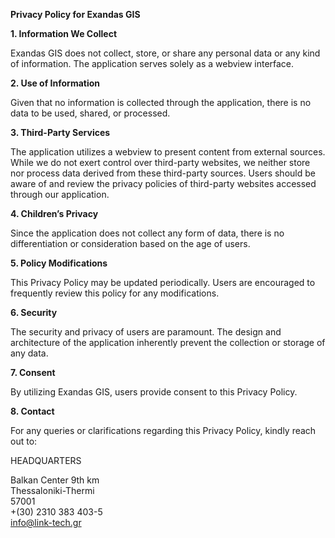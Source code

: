 

**Privacy Policy for Exandas GIS**



**1. Information We Collect**

Exandas GIS does not collect, store, or share any
personal data or any kind of information. The application serves solely as a
webview interface.

**2. Use of Information**

Given that no information is collected through the
application, there is no data to be used, shared, or processed.

**3. Third-Party Services**

The application utilizes a webview to present content from
external sources. While we do not exert control over third-party websites, we
neither store nor process data derived from these third-party sources. Users
should be aware of and review the privacy policies of third-party websites
accessed through our application.

**4. Children’s Privacy**

Since the application does not collect any form of data,
there is no differentiation or consideration based on the age of users.

**5. Policy Modifications**

This Privacy Policy may be updated periodically. Users are
encouraged to frequently review this policy for any modifications.

**6. Security**

The security and privacy of users are paramount. The design
and architecture of the application inherently prevent the collection or
storage of any data.

**7. Consent**

By utilizing Exandas GIS, users provide consent to
this Privacy Policy.

**8. Contact**

For any queries or clarifications regarding this Privacy
Policy, kindly reach out to:



HEADQUARTERS

Balkan Center 9th km  
Thessaloniki-Thermi  
57001  
+(30) 2310 383 403-5  
info@link-tech.gr

